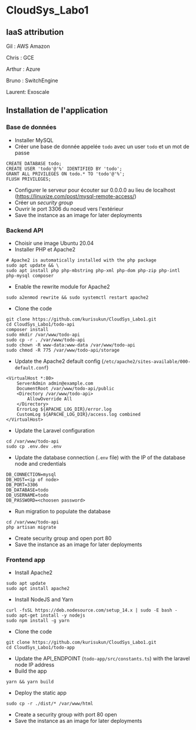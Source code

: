 # CloudSys_Labo1

## IaaS attribution


Gil : AWS Amazon

Chris : GCE

Arthur : Azure

Bruno : SwitchEngine

Laurent: Exoscale

## Installation de l'application

### Base de données

- Installer MySQL
- Créer une base de donnée appelée `todo` avec un user `todo` et un mot de passe
```mysql
CREATE DATABASE todo;
CREATE USER 'todo'@'%' IDENTIFIED BY 'todo';
GRANT ALL PRIVILEGES ON todo.* TO 'todo'@'%';
FLUSH PRIVILEGES;
```
- Configurer le serveur pour écouter sur 0.0.0.0 au lieu de localhost (https://linuxize.com/post/mysql-remote-access/)
- Créer un *security group*
- Ouvrir le port 3306 du noeud vers l'extérieur
- Save the instance as an image for later deployments

### Backend API

- Choisir une image Ubuntu 20.04
- Installer PHP et Apache2

```shell
# Apache2 is automatically installed with the php package
sudo apt update && \
sudo apt install php php-mbstring php-xml php-dom php-zip php-intl php-mysql composer
```
- Enable the rewrite module for Apache2
```shell
sudo a2enmod rewrite && sudo systemctl restart apache2
```
- Clone the code
```shell
git clone https://github.com/kurisukun/CloudSys_Labo1.git
cd CloudSys_Labo1/todo-api
composer install
sudo mkdir /var/www/todo-api
sudo cp -r . /var/www/todo-api
sudo chown -R www-data:www-data /var/www/todo-api
sudo chmod -R 775 /var/www/todo-api/storage
```
- Update the Apache2 default config (`/etc/apache2/sites-available/000-default.conf`)
```
<VirtualHost *:80>
    ServerAdmin admin@example.com
    DocumentRoot /var/www/todo-api/public
    <Directory /var/www/todo-api>
        AllowOverride All
    </Directory>
    ErrorLog ${APACHE_LOG_DIR}/error.log
    CustomLog ${APACHE_LOG_DIR}/access.log combined
</VirtualHost>
```
- Update the Laravel configuration
```
cd /var/www/todo-api
sudo cp .env.dev .env
```
- Update the database connection (`.env` file) with the IP of the database node and credentials
```
DB_CONNECTION=mysql
DB_HOST=<ip of node>
DB_PORT=3306
DB_DATABASE=todo
DB_USERNAME=todo
DB_PASSWORD=<choosen password>
```
- Run migration to populate the database
```shell
cd /var/www/todo-api
php artisan migrate
```
- Create security group and open port 80
- Save the instance as an image for later deployments

### Frontend app

- Install Apache2
```shell
sudo apt update
sudo apt install apache2
```
- Install NodeJS and Yarn
```shell
curl -fsSL https://deb.nodesource.com/setup_14.x | sudo -E bash -
sudo apt-get install -y nodejs
sudo npm install -g yarn
```
- Clone the code
```shell
git clone https://github.com/kurisukun/CloudSys_Labo1.git
cd CloudSys_Labo1/todo-app
```
- Update the API_ENDPOINT (`todo-app/src/constants.ts`) with the laravel node IP address
- Build the app
```shell
yarn && yarn build
```
- Deploy the static app
```shell
sudo cp -r ./dist/* /var/www/html
```
- Create a security group with port 80 open
- Save the instance as an image for later deployments
